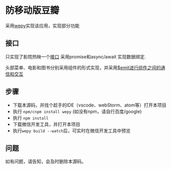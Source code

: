 # 防移动版豆瓣

采用[wepy](https://tencent.github.io/wepy/index.html)实现该应用，实现部分功能

## 接口
只实现了影院热映一个[接口](http://douban.uieee.com/v2/movie/in_theaters)
采用promise和async/await 实现数据绑定.

头部菜单、电影和图书分别采用组件的形式实现，并采用[$emit进行组件之间的通信和交互](https://tencent.github.io/wepy/document.html#/?id=%E7%BB%84%E4%BB%B6%E9%80%9A%E4%BF%A1%E4%B8%8E%E4%BA%A4%E4%BA%92)

## 步骤

* 下载本源码，并找个趁手的IDE（vscode、webStorm、atom等）打开本项目
* 执行 `npm/cnpm install wepy` (如没有npm，请自行百度/google)
* 执行 `npm install`
* 下载微信开发工具，并打开本项目
* 执行`wepy build --watch`后，可实时在微信开发工具中预览

## 问题

如有问题，请告知，会及时删除本源码。
